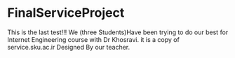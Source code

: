 # FinalServiceProject
This is the last test!!!
We (three Students)Have been trying to do our best for Internet Engineering course with Dr Khosravi.
it is a copy of service.sku.ac.ir Designed By our teacher.

